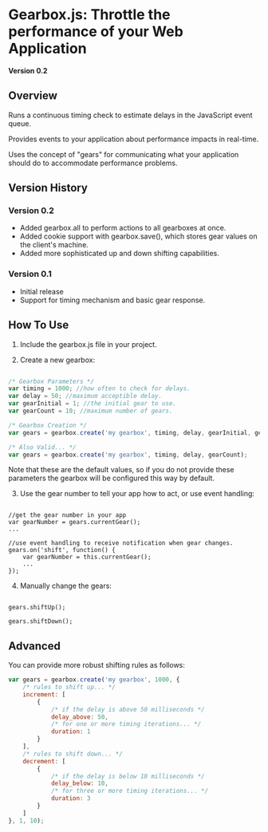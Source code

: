 Gearbox.js: Throttle the performance of your Web Application
============================================================

**Version 0.2**

Overview
--------

Runs a continuous timing check to estimate delays in the JavaScript event queue.

Provides events to your application about performance impacts in real-time.

Uses the concept of "gears" for communicating what your application should do to accommodate performance problems.

Version History
---------------
### Version 0.2
* Added gearbox.all to perform actions to all gearboxes at once.
* Added cookie support with gearbox.save(), which stores gear values on the client's machine.
* Added more sophisticated up and down shifting capabilities.

### Version 0.1
* Initial release
* Support for timing mechanism and basic gear response.

How To Use
----------

1) Include the gearbox.js file in your project.

2) Create a new gearbox:
```javascript

/* Gearbox Parameters */
var timing = 1000; //how often to check for delays.
var delay = 50; //maximum acceptible delay.
var gearInitial = 1; //the initial gear to use.
var gearCount = 10; //maximum number of gears.

/* Gearbox Creation */
var gears = gearbox.create('my gearbox', timing, delay, gearInitial, gearCount);

/* Also Valid... */
var gears = gearbox.create('my gearbox', timing, delay, gearCount);

```

Note that these are the default values, so if you do not provide these parameters the gearbox will be configured this way by default.

3) Use the gear number to tell your app how to act, or use event handling:
```

//get the gear number in your app
var gearNumber = gears.currentGear();
...

//use event handling to receive notification when gear changes.
gears.on('shift', function() {
	var gearNumber = this.currentGear();
	...
});

```

4) Manually change the gears:
```

gears.shiftUp();

gears.shiftDown();

```

Advanced
--------

You can provide more robust shifting rules as follows:

```javascript
var gears = gearbox.create('my gearbox', 1000, {
	/* rules to shift up... */
	increment: [
		{
			/* if the delay is above 50 milliseconds */
			delay_above: 50,
			/* for one or more timing iterations... */
			duration: 1
		}
	],
	/* rules to shift down... */
	decrement: [
		{
			/* if the delay is below 10 milliseconds */
			delay_below: 10,
			/* for three or more timing iterations... */
			duration: 3
		}
	]
}, 1, 10);
```